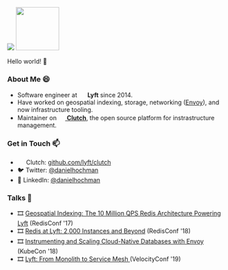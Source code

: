 <img src="https://user-images.githubusercontent.com/1004789/86156525-f1b3d780-baba-11ea-88a3-51a7391cd310.png" />
<img src="https://user-images.githubusercontent.com/4712430/87979981-839a7900-ca98-11ea-9d35-07c01b4cec14.png" width="100px">

Hello world! 👋

### About Me 😄

- Software engineer at <img src="https://user-images.githubusercontent.com/4712430/87979774-31595800-ca98-11ea-9575-6a0cc7f46fcc.png" width="16px" /> **Lyft** since 2014.
- Have worked on geospatial indexing, storage, networking ([Envoy](https://github.com/envoyproxy/envoy)), and now infrastructure tooling.
- Maintainer on [<img src="https://user-images.githubusercontent.com/4712430/87979407-a11b1300-ca97-11ea-9c03-c016e45501a4.png" width="16px" /> **Clutch**](https://github.com/lyft/clutch), the open source platform for instrastructure management.

### Get in Touch 📫
- <img src="https://user-images.githubusercontent.com/4712430/87979407-a11b1300-ca97-11ea-9c03-c016e45501a4.png" width="16px" />&nbsp;Clutch: [github.com/lyft/clutch](https://github.com/lyft/clutch)
- 🐦&nbsp;Twitter: [@danielhochman](https://twitter.com/danielhochman)
- 👔&nbsp;LinkedIn: [@danielhochman](https://linkedin.com/in/danielhochman)

### Talks 💬
- 🎞️ [Geospatial Indexing: The 10 Million QPS Redis Architecture Powering Lyft](https://www.youtube.com/watch?v=cSFWlF96Sds) (RedisConf '17)
- 🎞️ [Redis at Lyft: 2,000 Instances and Beyond](https://www.youtube.com/watch?v=U4WspAKekqM) (RedisConf '18)
- 🎞️ [Instrumenting and Scaling Cloud-Native Databases with Envoy](https://www.youtube.com/watch?v=1e2_Ljxe0Sg) (KubeCon '18)
- 🎞️ [Lyft: From Monolith to Service Mesh
](https://www.youtube.com/watch?v=fGvVqp8GQBw) (VelocityConf '19)
